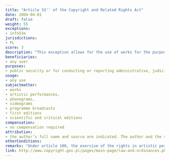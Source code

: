 ```yaml
---
title: "Article 33'' of the Copyright and Related Rights Act"
date: 2004-04-01
draft: false
weight: 55
exceptions:
- info53e
jurisdictions:
- PL
score: 3
description: "This exception allows for the use of works for the purposes of public security or for conducting or reporting administrative, judicial or parliamentary proceedings."
beneficiaries:
- any user
purposes: 
- public security or for conducting or reporting administrative, judicial or parliamentary proceedings
usage:
- any use
subjectmatter:
- works
- artistic performances,
- phonograms,
- videograms
- programme broadcasts
- first editions
- scientific and critical editions
compensation:
- no compensation required
attribution: 
- the author’s full name and source are indicated. The author and the source should be indicated taking into account existing possibilities
otherConditions: 
remarks: "Under article 100, the exercise of the rights in artistic performances, phonograms, videograms and programme broadcasts, first editions or scientific and critical editions, is subject to the restrictions referred to in Articles 23-35, respectively."
link: http://www.copyright.gov.pl/pages/main-page/law-and-ordinances.php
---
```

